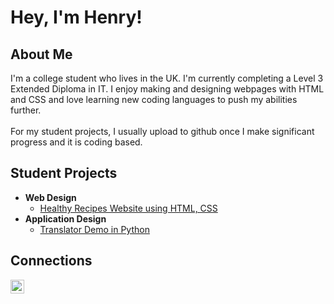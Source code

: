 <h1>Hey, I'm Henry!<br/></h1>

<h2>About Me</h2>

I'm a college student who lives in the UK. I'm currently completing a Level 3 Extended Diploma in IT. I enjoy making and designing webpages with HTML and CSS and love learning new coding languages to push my abilities further.<br><br>
For my student projects, I usually upload to github once I make significant progress and it is coding based.

<h2>Student Projects</h2>

- <b>Web Design</b>
  - [Healthy Recipes Website using HTML, CSS](https://github.com/riiisho/HealthyRecipesWebsite)
- <b>Application Design</b>
  - [Translator Demo in Python](https://github.com/riiisho/TranslatorDemo)

<h2>Connections</h2>

[<img align="left" alt="HenryShore | LinkedIn" width="22px" src="https://cdn.jsdelivr.net/npm/simple-icons@v3/icons/linkedin.svg" />][linkedin]

[linkedin]: https://linkedin.com/in/
